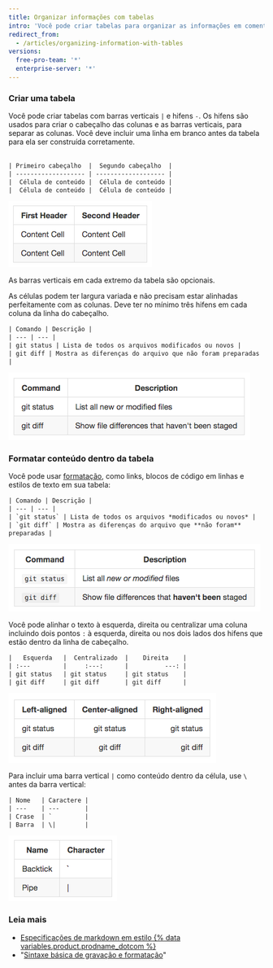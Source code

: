 ```yaml
---
title: Organizar informações com tabelas
intro: 'Você pode criar tabelas para organizar as informações em comentários, problemas, pull requests e wikis.'
redirect_from:
  - /articles/organizing-information-with-tables
versions:
  free-pro-team: '*'
  enterprise-server: '*'
---
```


### Criar uma tabela

Você pode criar tabelas com barras verticais `|` e hifens `-`. Os hifens são usados para criar o cabeçalho das colunas e as barras verticais, para separar as colunas. Você deve incluir uma linha em branco antes da tabela para ela ser construída corretamente.

```

| Primeiro cabeçalho  |  Segundo cabeçalho  |
| ------------------- | ------------------- |
|  Célula de conteúdo |  Célula de conteúdo |
|  Célula de conteúdo |  Célula de conteúdo |
```

![Tabela construída](/assets/images/help/writing/table-basic-rendered.png)

As barras verticais em cada extremo da tabela são opcionais.

As células podem ter largura variada e não precisam estar alinhadas perfeitamente com as colunas. Deve ter no mínimo três hifens em cada coluna da linha do cabeçalho.

```
| Comando | Descrição |
| --- | --- |
| git status | Lista de todos os arquivos modificados ou novos |
| git diff | Mostra as diferenças do arquivo que não foram preparadas |
```

![Tabela construída com largura de célula variada](/assets/images/help/writing/table-varied-columns-rendered.png)

### Formatar conteúdo dentro da tabela

Você pode usar [formatação](/articles/basic-writing-and-formatting-syntax), como links, blocos de código em linhas e estilos de texto em sua tabela:

```
| Comando | Descrição |
| --- | --- |
| `git status` | Lista de todos os arquivos *modificados ou novos* |
| `git diff` | Mostra as diferenças do arquivo que **não foram** preparadas |
```

![Tabela construída com texto formatado](/assets/images/help/writing/table-inline-formatting-rendered.png)

Você pode alinhar o texto à esquerda, direita ou centralizar uma coluna incluindo dois pontos `:` à esquerda, direita ou nos dois lados dos hifens que estão dentro da linha de cabeçalho.

```
|   Esquerda   |  Centralizado  |    Direita    |
| :---         |     :---:      |          ---: |
| git status   | git status     | git status    |
| git diff     | git diff       | git diff      |
```

![Tabela construída com alinhamento de texto à esquerda, centralizado e à direita](/assets/images/help/writing/table-aligned-text-rendered.png)

Para incluir uma barra vertical `|` como conteúdo dentro da célula, use `\` antes da barra vertical:

```
| Nome   | Caractere |
| ---    | ---       |
| Crase  | `         |
| Barra  | \|        |
```

![Tabela construída com barra vertical solta](/assets/images/help/writing/table-escaped-character-rendered.png)

### Leia mais

- [Especificações de markdown em estilo {% data variables.product.prodname_dotcom %}](https://github.github.com/gfm/)
- "[Sintaxe básica de gravação e formatação](/articles/basic-writing-and-formatting-syntax)"
